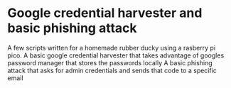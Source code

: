 ﻿# Google credential harvester and basic phishing attack

 A few scripts written for a homemade rubber ducky using a rasberry pi pico.
 A basic google credential harvester that takes advantage of googles password manager that stores the passwords locally
 A basic phishing attack that asks for admin credentials and sends that code to a specific email
